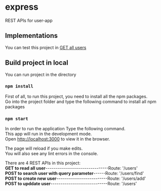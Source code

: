 # express

REST APIs for user-app

## Implementations

You can test this project in [GET all users](https://danhhoang-express-app.herokuapp.com/users)

## Build project in local

You can run project in the directory

### `npm install`

First of all, to run this project, you need to install all the npm packages.\
Go into the project folder and type the following command to install all npm packages

### `npm start`

In order to run the application Type the following command.\
This app will run in the development mode.\
Open [http://localhost:3000](http://localhost:3000) to view it in the browser.
 
The page will reload if you make edits.\
You will also see any lint errors in the console.

There are 4 REST APIs in this project:\
**GET to read all user**--------------------------------Route: '/users'\
**POST to search user with query parameter**------Route: '/users/find'\
**POST to create new user**--------------------------Route: '/users/add'\
**POST to upddate user**-----------------------------Route: '/users'
